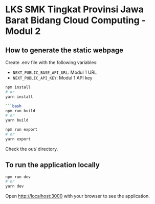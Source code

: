 # LKS SMK Tingkat Provinsi Jawa Barat Bidang Cloud Computing - Modul 2

## How to generate the static webpage

Create .env file with the following variables:
* `NEXT_PUBLIC_BASE_API_URL`: Modul 1 URL
* `NEXT_PUBLIC_API_KEY`: Modul 1 API key

```bash
npm install
# or
yarn install

```bash
npm run build
# or
yarn build
```

```bash
npm run export
# or
yarn export
```

Check the out/ directory.

## To run the application locally

```bash
npm run dev
# or
yarn dev
```

Open [http://localhost:3000](http://localhost:3000) with your browser to see the application.

